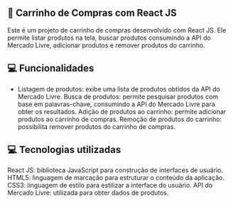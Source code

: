 
##  🛒 Carrinho de Compras com React JS

Este é um projeto de carrinho de compras desenvolvido com React JS. Ele permite listar produtos na tela, buscar produtos consumindo a API do Mercado Livre, adicionar produtos e remover produtos do carrinho.

##  💻 Funcionalidades

- Listagem de produtos: exibe uma lista de produtos obtidos da API do Mercado Livre.
 Busca de produtos: permite pesquisar produtos com base em palavras-chave, consumindo a API do Mercado Livre para obter os resultados.
 Adição de produtos ao carrinho: permite adicionar produtos ao carrinho de compras.
 Remoção de produtos do carrinho: possibilita remover produtos do carrinho de compras.

##  💻 Tecnologias utilizadas

 React JS: biblioteca JavaScript para construção de interfaces de usuário.
 HTML5: linguagem de marcação para estruturar o conteúdo da aplicação.
 CSS3: linguagem de estilo para estilizar a interface do usuário.
 API do Mercado Livre: utilizada para obter dados de produtos.
  
